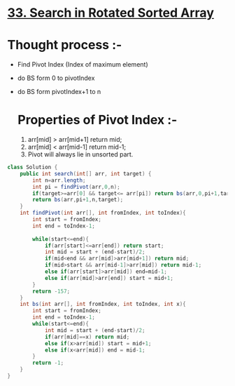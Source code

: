 # [**33. Search in Rotated Sorted Array**](https://leetcode.com/problems/search-in-rotated-sorted-array/)

# Thought process :-
- Find Pivot Index (Index of maximum element)
- do BS form 0 to pivotIndex
- do BS form pivotIndex+1 to n

    # Properties of Pivot Index :-
    1. arr[mid] > arr[mid+1] return mid;
    1. arr[mid] < arr[mid-1] return mid-1;
    1. Pivot will always lie in unsorted part.
```java
class Solution {
    public int search(int[] arr, int target) {
        int n=arr.length;
        int pi = findPivot(arr,0,n);
        if(target>=arr[0] && target<= arr[pi]) return bs(arr,0,pi+1,target);
        return bs(arr,pi+1,n,target);
    }
    int findPivot(int arr[], int fromIndex, int toIndex){
        int start = fromIndex;
        int end = toIndex-1;
        
        while(start<=end){
            if(arr[start]<=arr[end]) return start;
            int mid = start + (end-start)/2;
            if(mid<end && arr[mid]>arr[mid+1]) return mid;
            if(mid>start && arr[mid-1]>arr[mid]) return mid-1;
            else if(arr[start]>arr[mid]) end=mid-1;
            else if(arr[mid]>arr[end]) start = mid+1;
        }
        return -157;
    }
    int bs(int arr[], int fromIndex, int toIndex, int x){
        int start = fromIndex;
        int end = toIndex-1;
        while(start<=end){
            int mid = start + (end-start)/2;
            if(arr[mid]==x) return mid;
            else if(x>arr[mid]) start = mid+1;
            else if(x<arr[mid]) end = mid-1;
        }
        return -1;
    }
}
```    

